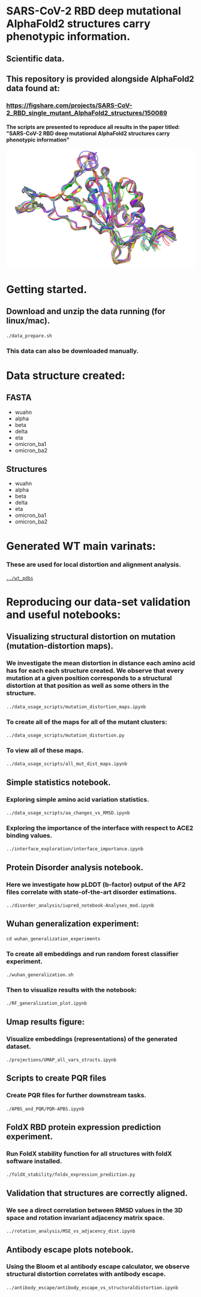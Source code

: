 # SARS-CoV-2 RBD deep mutational AlphaFold2 structures carry phenotypic information.
## Scientific data.

## This repository is provided alongside AlphaFold2 data found at: 
### https://figshare.com/projects/SARS-CoV-2_RBD_single_mutant_AlphaFold2_structures/150089 

#### The scripts are presented to reproduce all results in the paper titled: "SARS-CoV-2 RBD deep mutational AlphaFold2 structures carry phenotypic information"

![Superposition of single mutants](./reasults_figs/fig2b_ribbons.png)

# Getting started. 
## Download and unzip the data running (for linux/mac).
`./data_prepare.sh`
### This data can also be downloaded manually.

# Data structure created:

## FASTA
- wuahn
- alpha 
- beta
- delta
- eta
- omicron_ba1
- omicron_ba2

## Structures
- wuahn
- alpha 
- beta
- delta
- eta
- omicron_ba1
- omicron_ba2

# Generated WT main varinats:
### These are used for local distortion and alignment analysis.
[`../wt_pdbs`](https://github.com/csabaiBio/RBD-AlphaFold2-structures-and-phenotypic-information/tree/main/wt_pdbs)

# Reproducing our data-set validation and useful notebooks:

## Visualizing structural distortion on mutation (mutation-distortion maps).
### We investigate the mean distortion in distance each amino acid has for each each structure created. We observe that every mutation at a given position corresponds to a structural distortion at that position as well as some others in the structure.
`../data_usage_scripts/mutation_distortion_maps.ipynb`

### To create all of the maps for all of the mutant clusters:
`../data_usage_scripts/mutation_distortion.py`
### To view all of these maps.
`../data_usage_scripts/all_mut_dist_maps.ipynb`

## Simple statistics notebook.
### Exploring simple amino acid variation statistics.
`../data_usage_scripts/aa_changes_vs_RMSD.ipynb`
### Exploring the importance of the interface with respect to ACE2 binding values.
`../interface_exploration/interface_importance.ipynb`

## Protein Disorder analysis notebook.
### Here we investigate how pLDDT (b-factor) output of the AF2 files correlate with state-of-the-art disorder estimations.
`../disorder_analysis/iupred_notebook-Analyses_mod.ipynb`

## Wuhan generalization experiment:
`cd wuhan_generalization_experiments`
### To create all embeddings and run random forest classifier experiment.
`./wuhan_generalization.sh`
### Then to visualize results with the notebook:
`./RF_generalization_plot.ipynb`

## Umap results figure:
### Visualize embeddings (representations) of the generated dataset.
`./projections/UMAP_all_vars_structs.ipynb`

## Scripts to create PQR files
### Create PQR files for further downstream tasks.
`./APBS_and_PQR/PQR-APBS.ipynb`

## FoldX RBD protein expression prediction experiment.
### Run FoldX stability function for all structures with foldX software installed.
`./foldX_stability/foldx_expression_prediction.py`

## Validation that structures are correctly aligned.
### We see a direct correlation between RMSD values in the 3D space and rotation invariant adjacency matrix space.
`../rotation_analysis/MSE_vs_adjacency_dist.ipynb`

## Antibody escape plots notebook.
### Using the Bloom et al antibody escape calculator, we observe structural distortion correlates with antibody escape.
`../antibody_escape/antibody_escape_vs_structuraldistortion.ipynb`